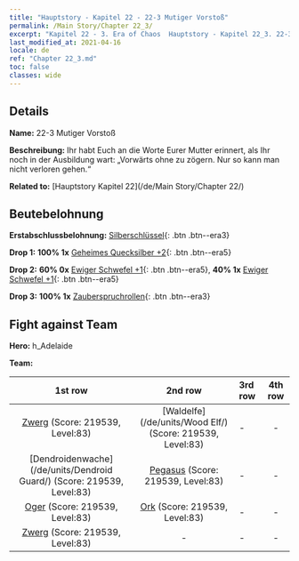 ```yaml
---
title: "Hauptstory - Kapitel 22 - 22-3 Mutiger Vorstoß"
permalink: /Main Story/Chapter 22_3/
excerpt: "Kapitel 22 - 3. Era of Chaos  Hauptstory - Kapitel 22_3. 22-3 Mutiger Vorstoß"
last_modified_at: 2021-04-16
locale: de
ref: "Chapter 22_3.md"
toc: false
classes: wide
---
```


## Details

 **Name:** 22-3 Mutiger Vorstoß

 **Beschreibung:** Ihr habt Euch an die Worte Eurer Mutter erinnert, als Ihr noch in der Ausbildung wart: „Vorwärts ohne zu zögern. Nur so kann man nicht verloren gehen.“

 **Related to:** [Hauptstory Kapitel 22](/de/Main Story/Chapter 22/)

## Beutebelohnung

 **Erstabschlussbelohnung:** [Silberschlüssel](/de/Items/con_693/){: .btn .btn--era3}

 **Drop 1:** **100% 1x** [Geheimes Quecksilber +2](/de/Items/mat_77/){: .btn .btn--era5}

 **Drop 2:** **60% 0x** [Ewiger Schwefel +1](/de/Items/mat_71/){: .btn .btn--era5}, **40% 1x** [Ewiger Schwefel +1](/de/Items/mat_71/){: .btn .btn--era5}

 **Drop 3:** **100% 1x** [Zauberspruchrollen](/de/Items/con_694/){: .btn .btn--era3}


## Fight against Team
 **Hero:** h_Adelaide

 **Team:**


  | 1st row | 2nd row | 3rd row | 4th row |
  |:----:|:----:|:----|:----:|
  | [Zwerg](/de/units/Dwarf/) (Score: 219539, Level:83)  | [Waldelfe](/de/units/Wood Elf/) (Score: 219539, Level:83)  | - | - |
  | [Dendroidenwache](/de/units/Dendroid Guard/) (Score: 219539, Level:83)  | [Pegasus](/de/units/Pegasus/) (Score: 219539, Level:83)  | - | - |
  | [Oger](/de/units/Ogre/) (Score: 219539, Level:83)  | [Ork](/de/units/Orc/) (Score: 219539, Level:83)  | - | - |
  | [Zwerg](/de/units/Dwarf/) (Score: 219539, Level:83)  | - | - | - |


